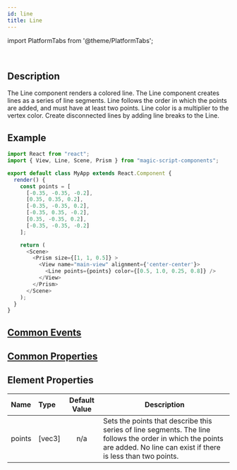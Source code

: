 ```yaml
---
id: line
title: Line
---
```


import PlatformTabs from '@theme/PlatformTabs';

<PlatformTabs component='line' />​

## Description

The Line component renders a colored line. The Line component creates lines as a series of line segments. Line follows the order in which the points are added, and must have at least two points. Line color is a multiplier to the vertex color. Create disconnected lines by adding line breaks to the Line.

## Example

```javascript
import React from "react";
import { View, Line, Scene, Prism } from "magic-script-components";

export default class MyApp extends React.Component {
  render() {
    const points = [
      [-0.35, -0.35, -0.2],
      [0.35, 0.35, 0.2],
      [-0.35, -0.35, 0.2],
      [-0.35, 0.35, -0.2],
      [0.35, -0.35, 0.2],
      [-0.35, -0.35, -0.2]
    ];

    return (
      <Scene>
        <Prism size={[1, 1, 0.5]} >
          <View name="main-view" alignment={'center-center'}>
            <Line points={points} color={[0.5, 1.0, 0.25, 0.8]} />
          </View>
        </Prism>
      </Scene>
    );
  }
}
```

## [Common Events](../events/CommonEvents.md)

## [Common Properties](../types/Properties.md)

## Element Properties

| Name   | Type   | Default Value | Description                                                                                                                                                               |
| :----- | :----- | :-----------: | ------------------------------------------------------------------------------------------------------------------------------------------------------------------------- |
| points | [vec3] |      n/a      | Sets the points that describe this series of line segments. The line follows the order in which the points are added. No line can exist if there is less than two points. |
